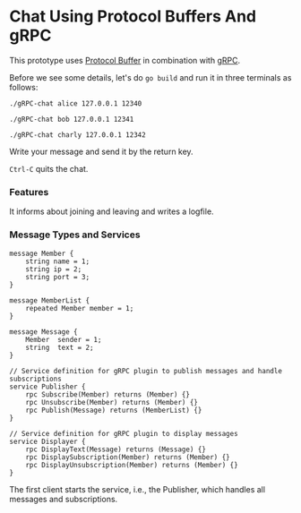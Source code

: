 # Chat Using Protocol Buffers And gRPC

This prototype uses [Protocol Buffer](https://developers.google.com/protocol-buffers/docs/gotutorial) in combination with [gRPC](https://grpc.io/docs/quickstart/go/).


Before we see some details, let's do `go build` and run it in three terminals as follows:

`./gRPC-chat alice 127.0.0.1 12340`

`./gRPC-chat bob 127.0.0.1 12341`

`./gRPC-chat charly 127.0.0.1 12342`

Write your message and send it by the return key.

`Ctrl-C` quits the chat.

### Features

It informs about joining and leaving and writes a logfile.

### Message Types and Services

```
message Member {
    string name = 1;
    string ip = 2;
    string port = 3;
}

message MemberList {
    repeated Member member = 1;
}

message Message {
    Member  sender = 1;
    string  text = 2;
}

// Service definition for gRPC plugin to publish messages and handle subscriptions
service Publisher {
    rpc Subscribe(Member) returns (Member) {}
    rpc Unsubscribe(Member) returns (Member) {}
    rpc Publish(Message) returns (MemberList) {}
}

// Service definition for gRPC plugin to display messages
service Displayer {
    rpc DisplayText(Message) returns (Message) {}
    rpc DisplaySubscription(Member) returns (Member) {}
    rpc DisplayUnsubscription(Member) returns (Member) {}
}
```

The first client starts the service, i.e., the Publisher, which handles all messages and subscriptions.
